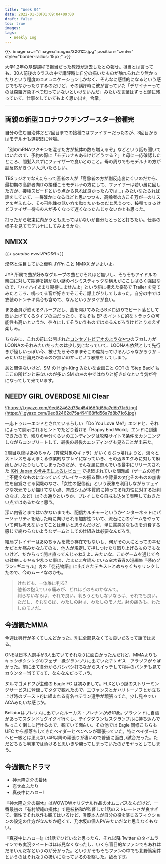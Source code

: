 ```yaml
---
title: "Week 04"
date: 2022-01-30T01:09:04+09:00
draft: false
toc: true
images: 
tags:
  - Weekly Log
---
```

{{< image src="/images/images/220125.jpg" position="center" style="border-radius: 15px;" >}}

大学1,2年の基礎課程で担当だった教授が逝去したとの報せ。担当とは言っても、30人前後のクラスの中で講評時に自分の描いたものが触れられたり無かったりという程度のコミュニケーションしかなく、そんなに感情的になるという感じでもなかったりするのだけど、その講評時に彼が言っていた「デザイナーってのは森羅万象すべて知っていないといけないんだ」みたいな言葉はずっと頭に残っていて、仕事をしていてもよく思い出す。合掌。
 <!--more--> 
---

## 両親の新型コロナワクチンブースター接種完

自分の住む自治体だと2回目までの接種ではファイザーだったのが、3回目からはモデルナも選択肢に登場。

「別のmRNAワクチンを混ぜた方が抗体の数も増えるぞ」などという話も聞いてはいたので、予約の際に「モデルナもあるけどどうする？」と母に一応確認したところ、間髪入れずにファイザーで良いとのこと。母の周りでもモデルナの方が副反応がきつい人がいたらしい。

TBSラジオでなんたらって医者の人が「高齢者の方が副反応出にくいのだから、最初期の高齢者向けの接種こそモデルナの方にして、ファイザーは若い層に回した方が、接種スピードという点から見れば良かったんでは…」みたいなたられば話をしていて、一瞬確かになるほどと思いつつも、高齢者の方こそ万が一のリスクを考えたら、その可能性の低い方を取りたいものだと思うので、接種できるけどファイザー待ちの人が多くなって遅くなったんじゃないかとも思った。

打ったから収束に向かうとも思ってはいないが自分もとっとと打ちたい。仕事の様子を見てモデルナにしてみようかな。

## NMIXX

{{< youtube nvwIVPtD5fI >}}

漠然と注目していた仮称 JYPn こと NMIXX がいよいよ。

JYP 所属で曲が好みなグループの曲とかそれほど無いし、そもそもアイドルの楽曲に対して期待を抱かない謎のペシミスティックな構えがここしばらく強固なので、「ハイハイあまり期待しませんよ」という斜に構えた姿勢で Trailer を見てみたところ、鳴ってる音が好きでそこそこ爆上がりしてしまった。自分の中では衣装のトンチキ具合も含めて、なんというかヌケが良い。

まあ全員が歌えるグループだし、蓋を開けてみたらBメロ辺りでビート落として歌い上げてくるタイプの曲だったり、そもそも EP のイントロ的なトラックの可能性も高いというか、往々にしてそういうものではあるんだろうけどとりあえず楽しみ。

ちなみに、これの前に公開された[コンセプトビデオのようなやつ](https://www.youtube.com/watch?v=BBPxzMVDGQY)のフカし方がLOONAのそれみたいだったのは少し気になっていて、LOONAも依然として先行きが怪しいっぽい今、被せたらそのままそこの席持ってけるんじゃなかろうか…みたいな目論見があるのか無いのか…という邪推をしてしまう。

あと関係ないけど、SM の High-King みたいな企画こと GOT の ‘Step Back’ もここの所ピンと来ないのが多い SM の曲の中ではわりと好きだなという気が今になってして来ています。

## NEEDY GIRL OVERDOSE All Clear

![https://i.gyazo.com/9ed82462d75a454168ffd56a7d8b71d6.jpg](https://i.gyazo.com/9ed82462d75a454168ffd56a7d8b71d6.jpg)

一応トゥルーエンドとされているらしい 「Do You Love Me?」エンドと、それによって開示されるヒントでたどり着ける「Happy End World」エンドに到達できたので、残りの半分くらいのエンディングは攻略サイトで条件をカンニングしながらコンプリートして、最後の最後のエンディングも見ることが出来た。

2周目以降はあめちゃん（育成対象のキャラ）がいくらぶっ壊れようと、淡々とストレスを与えまくる作業的なプレイになっていき、その辺のエグみに対して麻痺しかけたりもしてしまったのだが、そんな風に遊んでいる最中にリリースされた [IGN Japan の今井氏によるレビュー](https://jp.ign.com/needy-girl-overdose/57396/review/needy-girl-overdose) で提起されていた問題点（ゲームの進行上不健全なものになっていくプレイヤーの振る舞いや背景の文化そのものの加害性を自覚させる契機のなさ、「女性の配信者」という表象を利用しながらフェイクな次元でしか描けてない点、育成シムが本質的に持ってる権力性に対する批判のなさ…など）はその通りというか、プレイしたら自戒も込めて表明しておきたい点ではあるかなと思う。

深い内省とまではいかないまでも、配信カルチャーというかインターネットにパーソナリティを晒した時に向けられる加害性ついて、流石にこのゲームをやっていて何も考えないってことは無いと思うんだけど、単に露悪的なものを消費する感じで終わらないようなゲームとしての仕組みは必要なんだろう。

結局プレイヤーはあめちゃんを救う存在でもないし、何がその人にとっての幸せかだとか痛みかなんてのも、他人が規定して押しつけたり取り上げるものでもないけど、だからって開き直ってんじゃねえよ…みたいな、このゲームを通じて今の社会にもやもや思った事は、たまたま今読んでいる空木春宵の短編集『感応グラン=ギニョル』内の『徒花物語』に出てきたテキストとめちゃくちゃリンクしたので、今のムードなのかも。

> けれども、一体誰に判る?  
> 他者の抱えている痛みが、どれほどのものかなんて。  
> 判らないならば、それで良い。判ろうともしないならば、それでも良い。  
> ただし、それならば、わたしの躰は、わたしのモノだ。躰の痛みも、わたしのモノだ。

## 今週観たMMA

今週は興行が多くてしんどかった。別に全部見なくても良いだろって話ではある。

ONEは日本人選手が3人出ていてそれなりに面白かったんだけど、MMAよりもキックボクシングのフェザー級グランプリに出ていたチンギス・アラゾフがやばかった。前に出て自分からバシバシ打ちながらスイッチして相手のパンチも見てカウンター当ててって、なんなんだっていう。

ヌルマゴメドフが主催の Eagle FC は初めまして。FLXという謎のストリーミングサービスに登録してタダで観れたので。エヴァンスとかハリトーノフとか立ち上げ時のブースト的に組まれる有名ベテラン選手が頑張ってた。少し見やすいACAみたいな感じか。

Bellatorはプレリムに出ていたルーカス・ブレナンが好印象。グラウンドに自信があってスタンドもグイグイ行くし、テイクダウンもスクランブルに持ち込んで粘っこく倒しに行けるので、観ていて面白い。その他では Eagle 同様こちらも UFC から都落ちしてきたベイダーとベンヘンが頑張っていた。特にベイダーはヘビー級とは思えない4R以降の頑張りが凄いので普通に面白い試合だった。ただどちらも判定では負けると思いきや勝ってしまっていたのがモヤっとしてしまう。

## 今週観たドラマ

- 神木隆之介の撮休
- 恋せぬふたり
- 真夜中にハロー!

『神木隆之介の撮休』はWOWOWオリジナル作品のオムニバスなんだけど、一番最初の『有村架純の撮休』で是枝裕和が監督した1話のストレートさが良すぎて、惰性でそれ以外も観てはいるけど、俳優本人が自分の役を演じるフィクションの設定の仕方がなんだか軽くて、乃木坂の個人PVみたいだなと思えなくもない。

『真夜中にハロー!』は1話でひどいなと思ったら、それ以降 Twitter のタイムラインでも実況ツイートはほぼ見なくなったし、いくら盲目的なファンでもあれはだるいんだなというのが分かった。というかそもそもファンの中でも北野篤案件というのはそれなりの扱いになっているのを察した。舐めすぎ。